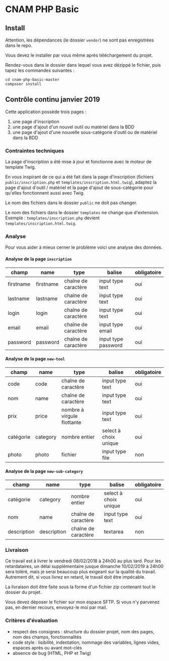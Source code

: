 # CNAM PHP Basic

## Install

Attention, les dépendances (le dossier `vendor`) ne sont pas enregistrées dans le repo.

Vous devez le installer par vous même après téléchargement du projet.

Rendez-vous dans le dossier dans lequel vous avez dézippé le fichier, puis tapez les commandes suivantes :

    cd cnam-php-basic-master
    composer install

## Contrôle continu janvier 2019

Cette application possède trois pages :

1. une page d'inscription
2. une page d'ajout d'un nouvel outil ou matériel dans la BDD
3. une page d'ajout d'une nouvelle sous-catégorie d'outil ou de matériel dans la BDD

### Contraintes techniques

La page d'inscription a été mise à jour et fonctionne avec le moteur de template Twig.

En vous inspirant de ce qui a été fait dans la page d'inscription (fichiers `public/inscription.php` et `templates/inscription.html.twig`), adaptez la page d'ajout d'outil / matériel et la page d'ajout de sous-catégorie pour qu'elles fonctionnent aussi avec Twig.

Le nom des fichiers dans le dossier `public` ne doit pas changer.

Le nom des fichiers dans le dossier `templates` ne change que d'extension.
Exemple : `templates/inscription.php` devient `templates/inscription.html.twig`.

### Analyse

Pour vous aider à mieux cerner le problème voici une analyse des données.

#### Analyse de la page `inscription`

| champ     | name      | type                | balise              | obligatoire |
|-----------|-----------|---------------------|---------------------|-------------|
| firstname | firstname | chaîne de caractère | input type text     | oui         |
| lastname  | lastname  | chaîne de caractère | input type text     | oui         |
| login     | login     | chaîne de caractère | input type text     | oui         |
| email     | email     | chaîne de caractère | input type email    | oui         |
| password  | password  | chaîne de caractère | input type password | oui         |

#### Analyse de la page `new-tool`

| champ     | name     | type                       | balise                | obligatoire |
| --------- | -------- | -------------------------- | --------------------- | ----------- |
| code      | code     | chaîne de caractère        | input type text       | oui         |
| nom       | name     | chaîne de caractère        | input type text       | oui         |
| prix      | price    | nombre à virgule flottante | input type text       | oui         |
| catégorie | category | nombre entier              | select à choix unique | oui         |
| photo     | photo    | fichier                    | input type file       | non         |

#### Analyse de la page `new-sub-category`

| champ       | name        | type                       | balise                | obligatoire |
| ----------- | ----------- | -------------------------- | --------------------- | ----------- |
| catégorie   | category    | nombre entier              | select à choix unique | oui         |
| nom         | name        | chaîne de caractère        | input type text       | oui         |
| description | description | chaîne de caractère        | textarea              | non         |

### Livraison

Ce travail est à livrer le vendredi 08/02/2018 à 24h00 au plus tard.
Pour les retardataires, un délai supplémentaire jusque dimanche 10/02/2019 à 24h00 sera toléré, mais je serai beaucoup plus exigeant sur la qualité du travail.
Autrement dit, si vous livrez en retard, le travail doit être impécable.

La livraison doit être faite sous la forme d'un fichier zip contenant tout le dossier du projet.

Vous devez déposer le fichier sur mon espace SFTP.
Si vous n'y parvenez pas, en dernier recours, envoyez-le moi par mail.

### Critères d'évaluation

- respect des consignes : structure du dossier projet, nom des pages, nom des champs, fonctionnalités
- code style : lisibilité, indentation, nommage des variables, lignes vides, espaces après ou avant mot-clés
- absence de bug (HTML, PHP et Twig)

